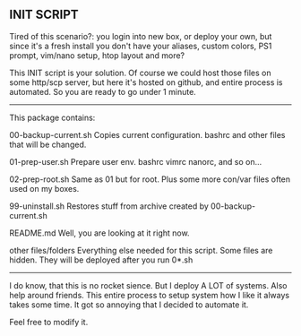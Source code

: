 INIT SCRIPT
-----------

Tired of this scenario?: 
you login into new box, or deploy your own, but since it's a fresh install you don't have your aliases, custom colors, PS1 prompt, vim/nano setup, htop layout and more?

This INIT script is your solution. Of course we could host those files on some http/scp server, but here it's hosted on github, and entire process is automated. So you are ready to go under 1 minute.

- - - - - - - 
This package contains:

00-backup-current.sh	Copies current configuration. bashrc and other files that will be changed.

01-prep-user.sh		Prepare user env. bashrc vimrc nanorc, and so on...

02-prep-root.sh		Same as 01 but for root. Plus some more con/var files often used on my boxes.

99-uninstall.sh		Restores stuff from archive created by 00-backup-current.sh

README.md		Well, you are looking at it right now.

other files/folders	Everything else needed for this script. Some files are hidden. They will be deployed after you run 0*.sh
- - - - - - - 

I do know, that this is no rocket sience. But I deploy A LOT of systems. Also help around friends. This entire process to setup system how I like it always takes some time. It got so annoying that I decided to automate it. 

Feel free to modify it. 
